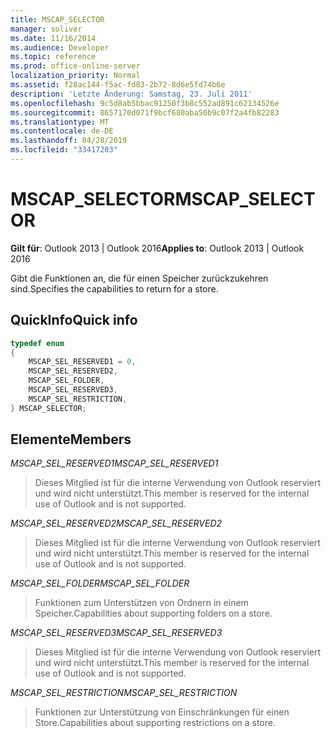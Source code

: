 ```yaml
---
title: MSCAP_SELECTOR
manager: soliver
ms.date: 11/16/2014
ms.audience: Developer
ms.topic: reference
ms.prod: office-online-server
localization_priority: Normal
ms.assetid: f28ac144-f5ac-fd83-2b72-8d6e5fd74b6e
description: 'Letzte Änderung: Samstag, 23. Juli 2011'
ms.openlocfilehash: 9c5d8ab5bbac91250f3b8c552ad891c62134526e
ms.sourcegitcommit: 8657170d071f9bcf680aba50b9c07f2a4fb82283
ms.translationtype: MT
ms.contentlocale: de-DE
ms.lasthandoff: 04/28/2019
ms.locfileid: "33417203"
---
```

# <a name="mscap_selector"></a><span data-ttu-id="8de8a-103">MSCAP_SELECTOR</span><span class="sxs-lookup"><span data-stu-id="8de8a-103">MSCAP_SELECTOR</span></span>

  
  
<span data-ttu-id="8de8a-104">**Gilt für**: Outlook 2013 | Outlook 2016</span><span class="sxs-lookup"><span data-stu-id="8de8a-104">**Applies to**: Outlook 2013 | Outlook 2016</span></span> 
  
<span data-ttu-id="8de8a-105">Gibt die Funktionen an, die für einen Speicher zurückzukehren sind.</span><span class="sxs-lookup"><span data-stu-id="8de8a-105">Specifies the capabilities to return for a store.</span></span>
  
## <a name="quick-info"></a><span data-ttu-id="8de8a-106">QuickInfo</span><span class="sxs-lookup"><span data-stu-id="8de8a-106">Quick info</span></span>

```cpp
typedef enum 
{ 
    MSCAP_SEL_RESERVED1 = 0, 
    MSCAP_SEL_RESERVED2, 
    MSCAP_SEL_FOLDER, 
    MSCAP_SEL_RESERVED3, 
    MSCAP_SEL_RESTRICTION, 
} MSCAP_SELECTOR;
```

## <a name="members"></a><span data-ttu-id="8de8a-107">Elemente</span><span class="sxs-lookup"><span data-stu-id="8de8a-107">Members</span></span>

 <span data-ttu-id="8de8a-108">*MSCAP_SEL_RESERVED1*</span><span class="sxs-lookup"><span data-stu-id="8de8a-108">*MSCAP_SEL_RESERVED1*</span></span> 
  
> <span data-ttu-id="8de8a-109">Dieses Mitglied ist für die interne Verwendung von Outlook reserviert und wird nicht unterstützt.</span><span class="sxs-lookup"><span data-stu-id="8de8a-109">This member is reserved for the internal use of Outlook and is not supported.</span></span> 
    
 <span data-ttu-id="8de8a-110">*MSCAP_SEL_RESERVED2*</span><span class="sxs-lookup"><span data-stu-id="8de8a-110">*MSCAP_SEL_RESERVED2*</span></span> 
  
> <span data-ttu-id="8de8a-111">Dieses Mitglied ist für die interne Verwendung von Outlook reserviert und wird nicht unterstützt.</span><span class="sxs-lookup"><span data-stu-id="8de8a-111">This member is reserved for the internal use of Outlook and is not supported.</span></span> 
    
 <span data-ttu-id="8de8a-112">*MSCAP_SEL_FOLDER*</span><span class="sxs-lookup"><span data-stu-id="8de8a-112">*MSCAP_SEL_FOLDER*</span></span> 
  
> <span data-ttu-id="8de8a-113">Funktionen zum Unterstützen von Ordnern in einem Speicher.</span><span class="sxs-lookup"><span data-stu-id="8de8a-113">Capabilities about supporting folders on a store.</span></span>
    
 <span data-ttu-id="8de8a-114">*MSCAP_SEL_RESERVED3*</span><span class="sxs-lookup"><span data-stu-id="8de8a-114">*MSCAP_SEL_RESERVED3*</span></span> 
  
> <span data-ttu-id="8de8a-115">Dieses Mitglied ist für die interne Verwendung von Outlook reserviert und wird nicht unterstützt.</span><span class="sxs-lookup"><span data-stu-id="8de8a-115">This member is reserved for the internal use of Outlook and is not supported.</span></span> 
    
 <span data-ttu-id="8de8a-116">*MSCAP_SEL_RESTRICTION*</span><span class="sxs-lookup"><span data-stu-id="8de8a-116">*MSCAP_SEL_RESTRICTION*</span></span> 
  
> <span data-ttu-id="8de8a-117">Funktionen zur Unterstützung von Einschränkungen für einen Store.</span><span class="sxs-lookup"><span data-stu-id="8de8a-117">Capabilities about supporting restrictions on a store.</span></span>
    

